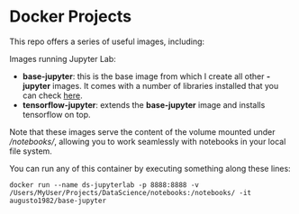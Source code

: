# Docker Projects

This repo offers a series of useful images, including:

Images running Jupyter Lab:

- __base-jupyter__: this is the base image from which I create all other __-jupyter__ images. It comes with a number of libraries installed that you can check [here](https://github.com/ItsmeKernel/docker/blob/main/base-jupyter/requirements.txt).
- __tensorflow-jupyter__: extends the __base-jupyter__ image and installs tensorflow on top.

Note that these images serve the content of the volume mounted under _/notebooks/_, allowing you to work seamlessly with notebooks in your local file system.

You can run any of this container by executing something along these lines:
```
docker run --name ds-jupyterlab -p 8888:8888 -v /Users/MyUser/Projects/DataScience/notebooks:/notebooks/ -it augusto1982/base-jupyter
```
